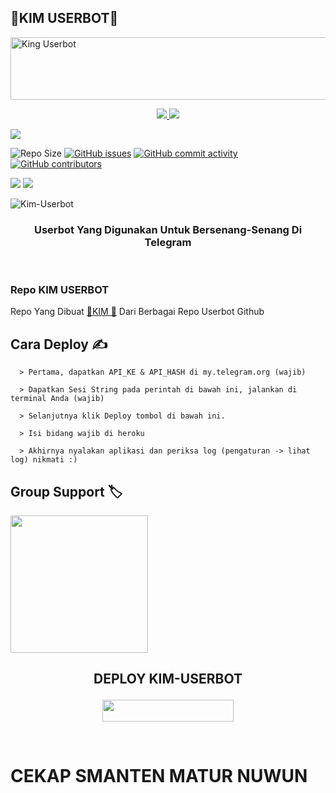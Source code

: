 ## 🍁KIM USERBOT🍁
<img src="https://telegra.ph/file/1ff2a9a9ce2fb29c98e1b.png" width="800" height="100" alt="King Userbot" /></a>

<p align="center">
  <a href="https://github.com/abdurrohimbontro/Kim-Userbot/fork">
    <img src="https://img.shields.io/github/forks/abdurrohimbontro/Kim-Userbot?label=Fork&style=social">
    
  </a>
  <a href="https://github.com/abdurrohimbontro/Kim-Userbot">
    <img src="https://img.shields.io/github/stars/abdurrohimbontro/Kim-Userbot?style=social">
  </a>
</p>

<p align="left">
  <a href="https://github.com/abdurrohimbontro/Kim-Userbot/blob/Kim-Userbot/LICENSE"><img src="https://img.shields.io/github/license/abdurrohimbontro/Kim-Userbot?&style=social&logo=github">
  </a></p>

![Repo Size](https://img.shields.io/github/repo-size/abdurrohimbontro/Kim-Userbot?&style=plastic&logo=github)
[![GitHub issues](https://img.shields.io/github/issues/abdurrohimbontro/Kim-Userbot?&style=plastic&logo=github)](https://github.com/abdurrohimbontro/Kim-Userbot/issues)
[![GitHub commit activity](https://img.shields.io/github/commit-activity/m/abdurrohimbontro/Kim-Userbot?&style=plastic&logo=github)](https://github.com/abdurrohimbontro/Kim-Userbot/graphs/commit-activity)
[![GitHub contributors](https://img.shields.io/github/contributors/abdurrohimbontro/Kim-Userbot?&style=plastic&logo=github)](https://GitHub.com/abdurrohimbontro/Kim-Userbot/graphs/contributors/)
<p align="justify">
<a href="https://hub.docker.com/r/abdurrohimbontro/kimuserbot"> <img src="https://img.shields.io/docker/image-size/abdurrohimbontro/kimuserbot/Buster?label=docker%20image%20size&logo=docker&style=for-the-badge" /></a>
<a href="https://hub.docker.com/r/abdurrohimbontro/kimuserbot/tags"> <img src="https://img.shields.io/docker/v/abdurrohimbontro/Kimuserbot/Buster?label=docker%20version&logo=docker&style=for-the-badge" /></a>
</p>

![Kim-Userbot](https://telegra.ph/file/cc138d165c7301c06439a.png)

<h3 align="center">Userbot Yang Digunakan Untuk Bersenang-Senang Di Telegram</h3>
<p align="center">&nbsp;</p>

### Repo  KIM USERBOT
Repo Yang Dibuat [🌱KIM 🌱](https://t.me/warga_pati) Dari Berbagai Repo Userbot Github 

## Cara Deploy ✍️

```
  > Pertama, dapatkan API_KE & API_HASH di my.telegram.org (wajib)

  > Dapatkan Sesi String pada perintah di bawah ini, jalankan di terminal Anda (wajib)

  > Selanjutnya klik Deploy tombol di bawah ini.

  > Isi bidang wajib di heroku

  > Akhirnya nyalakan aplikasi dan periksa log (pengaturan -> lihat log) nikmati :)
```

## Group Support 🏷️

   <a href="https://t.me/crazy_people345"><img src="https://img.shields.io/badge/Grup%20Random%3F-Kim-red? &style=flat-square?&logo=telegram" width=220px></a></p>


## <p align="center">DEPLOY KIM-USERBOT</p>


<p align="center"><a href="https://netlify.com/deploy?template=https://github.com/abdurrohimbontro/Kim-Userbot/tree/Kim-Userbot"> <img src="https://img.shields.io/badge/Deploy%20Ke%20netlify-blue?style=flat&logo=netlify" width="210" height="34.45" /></a></p>

<br>
</p>

# CEKAP SMANTEN MATUR NUWUN
